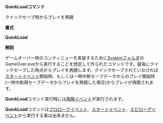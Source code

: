**QuickLoadコマンド**

クイックセーブ時からプレイを再開

**書式**

**QuickLoad**

**解説**

ゲームオーバー時のコンティニューを実装するために[Systemフォルダ](Systemフォルダ)のGameOver.eveから実行することを想定して作られたコマンドです。最後にクイックセーブした時点からプレイを再開します。クイックセーブされていなければ[スタートイベント](スタートイベント)開始時、もしくは一時中断セーブデータからのプレイ開始時(一時中断用セーブデータからプレイを再開した場合)からプレイが再開されます。

**QuickLoad**コマンド実行時には[再開イベント](再開イベント)が実行されます。

**QuickLoad**コマンドは[プロローグイベント](プロローグイベント)、[スタートイベント](スタートイベント)、[エピローグイベント](エピローグイベント)から実行する事は出来ません。
